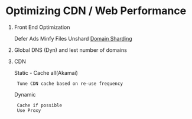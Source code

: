 # Optimizing CDN / Web Performance

1. Front End Optimization

    Defer Ads
    Minfy Files
    Unshard [Domain Sharding](https://devcentral.f5.com/articles/f5-friday-domain-sharding-on-demand)

2. Global DNS (Dyn) and lest number of domains

3. CDN

    Static - Cache all(Akamai)
        
        Tune CDN cache based on re-use frequency
    
    Dynamic

        Cache if possible
        Use Proxy



